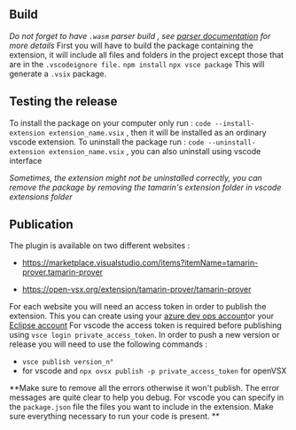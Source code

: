 ## Build
*Do not forget to have ```.wasm``` parser build , see [parser documentation](Parser.md) for more details*
First you will have to build the package containing the extension, it will include all files and folders in the project except those that are in the ```.vscodeignore file.```
```npm install```
```npx vsce package```
This will generate a  ```.vsix``` package.
## Testing the release
To install the package on your computer only run :
```code --install-extension extension_name.vsix``` , then it will be installed as an ordinary vscode extension. 
To uninstall the package run : 
```code --uninstall-extension extension_name.vsix``` , you can also uninstall using vscode interface

*Sometimes, the extension might not be uninstalled correctly, you can remove the package by removing the tamarin's extension folder in vscode extensions folder*
## Publication  

The plugin is available on two different websites :
 - https://marketplace.visualstudio.com/items?itemName=tamarin-prover.tamarin-prover

 - https://open-vsx.org/extension/tamarin-prover/tamarin-prover

 For each website you will need an access token in order to publish the extension. This you can create using your [azure dev ops account](https://code.visualstudio.com/api/working-with-extensions/publishing-extension)or your [Eclipse account](https://github.com/eclipse/openvsx/wiki/Publishing-Extensions)
 For vscode the access token is required before publishing using ```vsce login private_access_token```.
 In order to push a new version or release you will need to use the following commands : 
- ```vsce publish version_n°``` 
- for vscode and ```npx ovsx publish -p private_access_token``` for openVSX

**Make sure to remove all the errors otherwise it won't publish. The error messages are quite clear to help you debug. For vscode you can specify in the ```package.json``` file the files you want to include in the extension. Make sure everything necessary to run your code is present. **



